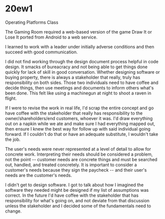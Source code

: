 # 20ew1
Operating Platforms Class


The Gaming Room required a web-based version of the game Draw It or Lose It ported from Android to a web service. 

I learned to work with a leader under initially adverse conditions and then succeed with good communication.

I did not find working through the design document process helpful in code design. It smacks of bureacracy and not being able to get things done quickly for lack of skill in good conversation. Whether designing software or buying property, there is always a stakeholder that really, truly has responsibility on both sides. Those two individuals need to have coffee and decide things, then use meetings and documents to inform others what's been done. This felt like using a machinegun at night to shoot a raven in flight.

If I were to revise the work in real life, I'd scrap the entire concept and go have coffee with the stakeholder that really has responsibility to the owner/shareholders/end customers, whoever it was. I'd draw everything out on a napkin while we ate and make sure I had everything mapped out, then ensure I knew the best way for follow up with said individual going forward. If I couldn't do that or have an adequate substitute, I wouldn't take the job.

The user's needs were never represented at a level of detail to allow for concrete work. Interpreting their needs should be considered a problem, not the point -- customer needs are concrete things and must be searched out, handled, and treated concretely. It is important to consider a customer's needs because they sign the paycheck -- and their user's needs are the customer's needs.

I didn't get to design software. I got to talk about how I imagined the software they needed might be designed if my list of assumptions was correct. In the future I'd have coffee with the stakeholder that has responsibility for what's going on, and not deviate from that discussion unless the stakeholder and I decided some of the fundamentals need to change. 

